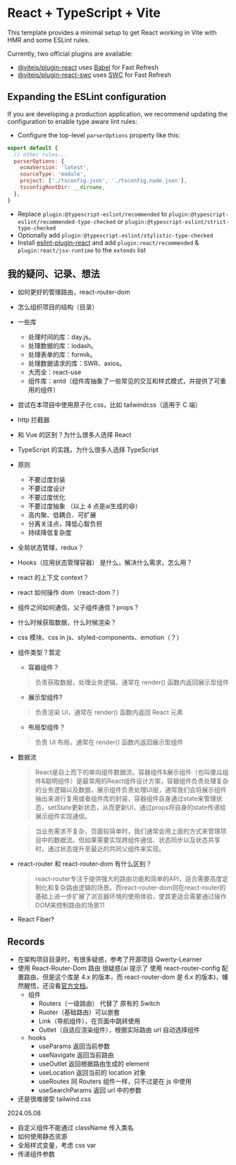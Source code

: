 <!--
 * @Author: BGG
 * @Date: 2024-02-28 16:03:22
 * @LastEditors: BGG
 * @LastEditTime: 2024-03-19 15:49:28
 * @Description: 
-->
# React + TypeScript + Vite

This template provides a minimal setup to get React working in Vite with HMR and some ESLint rules.

Currently, two official plugins are available:

- [@vitejs/plugin-react](https://github.com/vitejs/vite-plugin-react/blob/main/packages/plugin-react/README.md) uses [Babel](https://babeljs.io/) for Fast Refresh
- [@vitejs/plugin-react-swc](https://github.com/vitejs/vite-plugin-react-swc) uses [SWC](https://swc.rs/) for Fast Refresh

## Expanding the ESLint configuration

If you are developing a production application, we recommend updating the configuration to enable type aware lint rules:

- Configure the top-level `parserOptions` property like this:

```js
export default {
  // other rules...
  parserOptions: {
    ecmaVersion: 'latest',
    sourceType: 'module',
    project: ['./tsconfig.json', './tsconfig.node.json'],
    tsconfigRootDir: __dirname,
  },
}
```

- Replace `plugin:@typescript-eslint/recommended` to `plugin:@typescript-eslint/recommended-type-checked` or `plugin:@typescript-eslint/strict-type-checked`
- Optionally add `plugin:@typescript-eslint/stylistic-type-checked`
- Install [eslint-plugin-react](https://github.com/jsx-eslint/eslint-plugin-react) and add `plugin:react/recommended` & `plugin:react/jsx-runtime` to the `extends` list

## 我的疑问、记录、想法

- 如何更好的管理路由，react-router-dom
- 怎么组织项目的结构（目录）
- 一些库
  - 处理时间的库：day.js。
  - 处理数据的库：lodash。
  - 处理表单的库：formik。
  - 处理数据请求的库：SWR、axios。
  - 大而全：react-use
  - 组件库：antd（组件库抽象了一些常见的交互和样式模式，并提供了可重用的组件）
- 尝试在本项目中使用原子化 css，比如 tailwindcss（适用于 C 端）
- http 拦截器
- 和 Vue 的区别？为什么很多人选择 React
- TypeScript 的实践，为什么很多人选择 TypeScript
- 原则
  - 不要过度封装
  - 不要过度设计
  - 不要过度优化
  - 不要过度抽象 （以上 4 点是ai生成的😄）
  - 高内聚、低耦合、可扩展
  - 分离关注点，降低心智负担
  - 持续降低复杂度
- 全局状态管理，redux？
- Hooks（应用状态管理容器） 是什么，解决什么需求，怎么用？
- react 的上下文 context？
- react 如何操作 dom（react-dom？）
- 组件之间如何通信，父子组件通信？props？
- 什么时候获取数据，什么时候渲染？
- css 模块、css in js、styled-components、emotion（？）
- 组件类型？暂定
  - 容器组件？
  > 负责获取数据，处理业务逻辑，通常在 render() 函数内返回展示型组件
  - 展示型组件?
  > 负责渲染 UI，通常在 render() 函数内返回 React 元素
  - 布局型组件？
  > 负责 UI 布局，通常在 render() 函数内返回展示型组件
- 数据流
  > React是自上而下的单向组件数据流，容器组件&展示组件（也叫傻瓜组件&聪明组件）是最常用的React组件设计方案，容器组件负责处理复杂的业务逻辑以及数据，展示组件负责处理UI层，通常我们会将展示组件抽出来进行复用或者组件库的封装，容器组件自身通过state来管理状态，setState更新状态，从而更新UI，通过props将自身的state传递给展示组件实现通信。

  > 当业务需求不复杂，页面较简单时，我们通常会用上面的方式来管理项目中的数据流。但如果需要实现跨组件通信、状态同步以及状态共享时，通过状态提升至最近的共同父组件来实现。
- react-router 和 react-router-dom 有什么区别？
  > react-router专注于提供强大的路由功能和简单的API，适合需要高度定制化和复杂路由逻辑的场景。而react-router-dom则在react-router的基础上进一步扩展了浏览器环境的使用体验，使其更适合需要通过操作DOM来控制路由的场景11
- React Fiber?


## Records

- 在架构项目目录时，有很多疑惑，参考了开源项目 Qwerty-Learner
- 使用 React-Router-Dom 路由 很疑惑(ai 提示了 使用 react-router-config 配置路由，但是这个库是 4.x 的版本，而 react-router-dom 是 6.x 的版本)，幡然醒悟，还没看[官方文档](https://reactrouter.com/en/main/start/overview#client-side-routing)。
  - 组件
    - Routers（一级路由） 代替了 原有的 Switch
    - Ruoter（基础路由）可以嵌套
    - Link（导航组件），在页面中跳转使用
    - Outlet（自适应渲染组件），根据实际路由 url 自动选择组件
  - hooks
    - useParams 返回当前参数
    - useNavigate 返回当前路由
    - useOutlet 返回根据路由生成的 element
    - useLocation 返回当前的 location 对象
    - useRoutes 同 Routers 组件一样，只不过是在 js 中使用
    - useSearchParams 返回 url 中的参数
- 还是很难接受 tailwind.css

2024.05.08
- 自定义组件不能通过 className 传入类名
- 如何使用静态资源
- 全局样式变量，考虑 css var
- 传递组件参数
